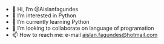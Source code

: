 - 👋 Hi, I’m @Aislanfagundes
- 👀 I’m interested in Python
- 🌱 I’m currently learning Python
- 💞️ I’m looking to collaborate on language of programation
- 📫 How to reach me: e-mail aislan.fagundes@hotmail.com

<!---
Aislanfagundes/Aislanfagundes is a ✨ special ✨ repository because its `README.md` (this file) appears on your GitHub profile.
You can click the Preview link to take a look at your changes.
--->
